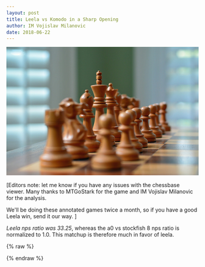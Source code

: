 ```yaml
---
layout: post
title: Leela vs Komodo in a Sharp Opening
author: IM Vojislav Milanovic
date: 2018-06-22
---
```

![pic](https://raw.githubusercontent.com/dkappe/dkappe.github.io/master/public/images/chess.jpg)

[Editors note: let me know if you have any issues with the chessbase viewer. Many thanks to MTGoStark for the game and
IM Vojislav Milanovic for the analysis.

We'll be doing these annotated games twice a month, so if you have a good Leela win, send it our way.
]

*Leela nps ratio was 33.25*, whereas the a0 vs stockfish 8 nps ratio is normalized to 1.0. This matchup is therefore much in favor of leela.

<!--more-->

{% raw %}
<div class="cbreplay" data-url="/public/pgn/annotated.pgn">
        </div>
{% endraw %}
